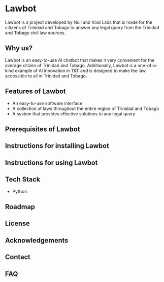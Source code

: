 # Lawbot
Lawbot is a project developed by Null and Void Labs that is made for the citizens of Trinidad and Tobago to answer any legal query from the Trinidad and Tobago civil law sources.

## Why us?
Lawbot is an easy-to-use AI chatbot that makes it very convenient for the average citizen of Trinidad and Tobago. Additionally, Lawbot is a one-of-a-kind example of AI innovation in T&T and is designed to make the law accessible to all in Trinidad and Tobago.

## Features of Lawbot
- An easy-to-use software interface
- A collection of laws throughout the entire region of Trinidad and Tobago
- A system that provides effective solutions to any legal query

## Prerequisites of Lawbot

## Instructions for installing Lawbot

## Instructions for using Lawbot

## Tech Stack
- Python

## Roadmap

## License

## Acknowledgements

## Contact

## FAQ

